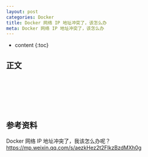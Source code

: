 ```yaml
---
layout: post
categories: Docker
title: Docker 网络 IP 地址冲突了，该怎么办
meta: Docker 网络 IP 地址冲突了，该怎么办
---
```

* content
{:toc}

## 正文



<br/><br/><br/><br/><br/>
## 参考资料

Docker 网络 IP 地址冲突了，我该怎么办呢？  <https://mp.weixin.qq.com/s/aezkHez2t2FIkzBzdMXh0g>

